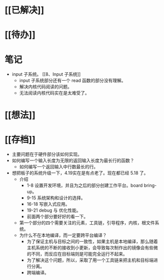 # [[已解决]]

# [[待办]]


# 笔记
- input 子系统。 [[8、Input 子系统]] 
	- input 子系统部分还有一个 read 函数的部分没有理解。
	- 解决内核代码阅读的问题。
	- 无法阅读内核代码实在是太难受了。 

# [[想法]]



# [[存档]]
- 主要问题在于硬件部分该如何实现。
- 如何编写一个输入长度为无限的返回输入长度为最长行的函数？
	- 如何编写一个返回输入中行数最长的行。
- 想把板子的系统升级一下，4.19实在是有点老了。现在都已经 5.18 了。
	- 介绍
		- 1-8 设置开发环境，并且为之后的部分创建工作平台。board bring-up。
		- 9-15 系统架构和设计的选择。
		- 16-18 写嵌入式应用。
		- 19-21 debug 与 优化性能。
		- 前面两个部分要好好的看一下。
	- 第一个部分的四个需要关注的元素，工具链，引导程序，内核，根文件系统。
	- 为什么不在本地编译，而一定要跨平台编译？
		- 为了保证主机与目标之间的一致性，如果主机是本地编译，那么随着主机系统的不断的接收到小更新，会导致每次制作出的镜像会有些微的不同，而反应在目标端则是可能完全运行不起来。
		- 为了解决这个问题，所以，采取了用一个工具链来把主机和目标端进行分离。
		- 跨端编译。